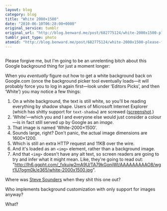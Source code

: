 ```yaml
---
layout: blog
category: blog
title: "White 2000×1500"
date: "2010-06-10T06:28:00+0000"
original_service: tumblr
original_url: "http://blog.benward.me/post/682775124/white-2000x1500-please-forgive-me-but-im"
tumblr_post_type: photo
atomid: "http://blog.benward.me/post/682775124/white-2000x1500-please-forgive-me-but-im"
---
```

<figure class="photo">
  <img src="http://benward.me/res/tumblr/media/682775124/0.jpg" alt="">
</figure>

Please forgive me, but I'm going to be an unrelenting bitch about this Google background thing for just a moment longer:

When you *eventually* figure out how to get a white background back on Google.com (once the background picker tool eventually loads—it will probably force you to log in again first—look under ‘Editors Picks’, and then ‘White’) you may notice a few things:

1. On a white background, the text is still white, so you'll be reading everything by shadow shape. Users of Microsoft Internet Explorer (which has shitty support for `text-shadow`) are screwed ([screenshot](http://skitch.com/benward/d8tpa).)
2. ‘White’—which you and I and everyone else would just consider a colour—is in fact still served up by Google as an *image*.
3. That image is named ‘White-2000×1500’.
4. Sounds large, right? Don't panic, the actual image dimensions are 1600×1200.
5. Which is still an extra HTTP request and 11KB over the wire.
6. And it's loaded as an `<img>` element, rather than a background image.
7. And that `<img>` doesn't have any alt text, so screen readers are going to try and infer what it might mean. Like, they're going to read out: "http://lh6.ggpht.com/_fxkujw2mA9U/TA79kGonjWI/AAAAAAAAAO8/wgt1U7ogm0k/e365/white-2000x1500.jpg".

Where was [Steve Sounders](http://stevesouders.com/) when they shit this one out?

Who implements background customization with only support for images anyway?

What‽